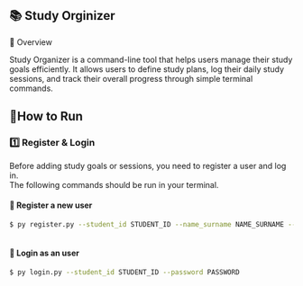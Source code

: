 ## 📚​ Study Orginizer <br>

📘 Overview<br>

Study Organizer is a command-line tool that helps users manage their study goals efficiently.
It allows users to define study plans, log their daily study sessions, and track their overall progress through simple terminal commands.

<h2>🧭How to Run</h2>

### 1️⃣ Register & Login

Before adding study goals or sessions, you need to register a user and log in.  
The following commands should be run in your terminal.

#### 🔹 Register a new user
```bash
$ py register.py --student_id STUDENT_ID --name_surname NAME_SURNAME --collage COLLAGE --major MAJOR --password PASSWORD
  
```
#### 🔹 Login as an user
```bash
$ py login.py --student_id STUDENT_ID --password PASSWORD
```
